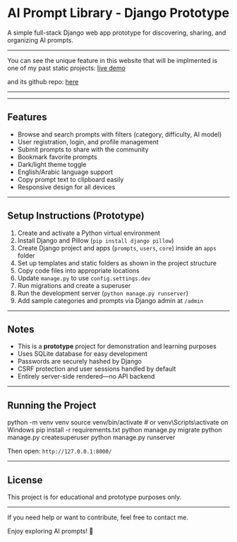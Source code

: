 # AI Prompt Library - Django Prototype

A simple full-stack Django web app prototype for discovering, sharing, and organizing AI prompts.

---

You can see the unique feature in this website that will be implmented is one of my past static projects: [live demo](https://cristography.github.io/PromptForge/)

and its github repo: [here](https://github.com/Cristography/PromptForge)

---


---

## Features

- Browse and search prompts with filters (category, difficulty, AI model)  
- User registration, login, and profile management  
- Submit prompts to share with the community  
- Bookmark favorite prompts  
- Dark/light theme toggle  
- English/Arabic language support  
- Copy prompt text to clipboard easily  
- Responsive design for all devices  

---

## Setup Instructions (Prototype)

1. Create and activate a Python virtual environment  
2. Install Django and Pillow (`pip install django pillow`)  
3. Create Django project and apps (`prompts`, `users`, `core`) inside an `apps` folder  
4. Set up templates and static folders as shown in the project structure  
5. Copy code files into appropriate locations  
6. Update `manage.py` to use `config.settings.dev`  
7. Run migrations and create a superuser  
8. Run the development server (`python manage.py runserver`)  
9. Add sample categories and prompts via Django admin at `/admin`  

---

## Notes

- This is a **prototype** project for demonstration and learning purposes  
- Uses SQLite database for easy development  
- Passwords are securely hashed by Django  
- CSRF protection and user sessions handled by default  
- Entirely server-side rendered—no API backend  

---

## Running the Project

python -m venv venv
source venv/bin/activate # or venv\Scripts\activate on Windows
pip install -r requirements.txt
python manage.py migrate
python manage.py createsuperuser
python manage.py runserver

Then open: `http://127.0.0.1:8000/`

---

## License

This project is for educational and prototype purposes only.

---

If you need help or want to contribute, feel free to contact me.

Enjoy exploring AI prompts! 🎉
